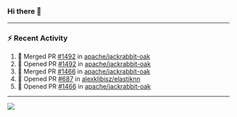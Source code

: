 ### Hi there 👋

---

### :zap: Recent Activity

<!--START_SECTION:activity-->
1. 🎉 Merged PR [#1492](https://github.com/apache/jackrabbit-oak/pull/1492) in [apache/jackrabbit-oak](https://github.com/apache/jackrabbit-oak)
2. 💪 Opened PR [#1492](https://github.com/apache/jackrabbit-oak/pull/1492) in [apache/jackrabbit-oak](https://github.com/apache/jackrabbit-oak)
3. 🎉 Merged PR [#1466](https://github.com/apache/jackrabbit-oak/pull/1466) in [apache/jackrabbit-oak](https://github.com/apache/jackrabbit-oak)
4. 💪 Opened PR [#687](https://github.com/alexklibisz/elastiknn/pull/687) in [alexklibisz/elastiknn](https://github.com/alexklibisz/elastiknn)
5. 💪 Opened PR [#1466](https://github.com/apache/jackrabbit-oak/pull/1466) in [apache/jackrabbit-oak](https://github.com/apache/jackrabbit-oak)
<!--END_SECTION:activity-->

---

<!--
**fabriziofortino/fabriziofortino** is a ✨ _special_ ✨ repository because its `README.md` (this file) appears on your GitHub profile.

Here are some ideas to get you started:

- 🔭 I’m currently working on ...
- 🌱 I’m currently learning ...
- 👯 I’m looking to collaborate on ...
- 🤔 I’m looking for help with ...
- 💬 Ask me about ...
- 📫 How to reach me: ...
- 😄 Pronouns: ...
- ⚡ Fun fact: ...
-->
![](https://komarev.com/ghpvc/?username=fabriziofortino)
